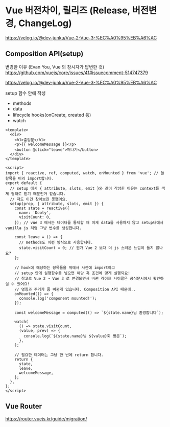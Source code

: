 # Vue 버전차이, 릴리즈 (Release, 버전변경, ChangeLog)

https://velog.io/@dev-junku/Vue-2-Vue-3-%EC%A0%95%EB%A6%AC

## Composition API(setup)

변경한 이유 (Evan You, Vue 의 창시자가 답변한 것)  
https://github.com/vuejs/core/issues/41#issuecomment-514747379

https://velog.io/@dev-junku/Vue-2-Vue-3-%EC%A0%95%EB%A6%AC

setup 함수 안에 작성

- methods
- data
- lifecycle hooks(onCreate, created 등)
- watch

```vue
<template>
  <div>
    <h1>출입문</h1>
    <p>{{ welcomeMessage }}</p>
    <button @click="leave">떠나기</button>
  </div>
</template>

<script>
import { reactive, ref, computed, watch, onMounted } from 'vue'; // 쓸 항목을 미리 import합니다.
export default {
  // setup 에서 { attribute, slots, emit }와 같이 작성한 이유는 context를 객체 형태로 받기 때문인거 같습니다.
  // 저도 이건 찾아보진 못했어요.
  setup(prop, { attribute, slots, emit }) {
    const state = reactive({
      name: 'Dooly',
      visitCount: 0,
    }); // vue 3 에서는 데이터를 통제할 때 이제 data를 사용하지 않고 setup내에서 vanilla js 처럼 그냥 변수를 생성합니다.

    const leave = () => {
      // methods도 이런 방식으로 사용합니다.
      state.visitCount = 0; // 뭔가 Vue 2 보다 더 js 스러운 느낌이 들지 않나요?
    };

    // hook에 해당하는 항목들을 위에서 사전에 import하고
    // setup 안에 실행함수를 넣으면 해당 훅 조건에 맞게 실행되요!
    // 참고로 Vue 2 → Vue 3 로 변경되면서 바뀐 라이프 사이클은 공식문서에서 확인하실 수 있어요!
    // 명칭과 주기가 좀 바뀐게 있습니다. Composition API 때문에..
    onMounted(() => {
      console.log('component mounted!');
    });

    const welcomeMessage = computed(() => `${state.name}님 환영합니다`);

    watch(
      () => state.visitCount,
      (value, prev) => {
        console.log(`${state.name}님 ${value}회 방문`);
      },
    );

    // 필요한 데이터는 그냥 한 번에 return 합니다.
    return {
      state,
      leave,
      welcomeMessage,
    };
  },
};
</script>
```

## Vue Router

https://router.vuejs.kr/guide/migration/
